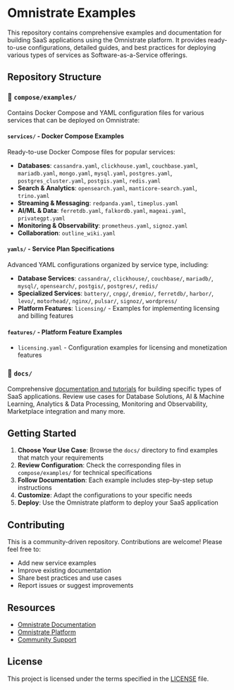 # Omnistrate Examples

This repository contains comprehensive examples and documentation for building SaaS applications using the Omnistrate platform. It provides ready-to-use configurations, detailed guides, and best practices for deploying various types of services as Software-as-a-Service offerings.

## Repository Structure

### 📁 `compose/examples/`

Contains Docker Compose and YAML configuration files for various services that can be deployed on Omnistrate:

#### `services/` - Docker Compose Examples
Ready-to-use Docker Compose files for popular services:

- **Databases**: `cassandra.yaml`, `clickhouse.yaml`, `couchbase.yaml`, `mariadb.yaml`, `mongo.yaml`, `mysql.yaml`, `postgres.yaml`, `postgres_cluster.yaml`, `postgis.yaml`, `redis.yaml`
- **Search & Analytics**: `opensearch.yaml`, `manticore-search.yaml`, `trino.yaml`
- **Streaming & Messaging**: `redpanda.yaml`, `timeplus.yaml`
- **AI/ML & Data**: `ferretdb.yaml`, `falkordb.yaml`, `mageai.yaml`, `privategpt.yaml`
- **Monitoring & Observability**: `prometheus.yaml`, `signoz.yaml`
- **Collaboration**: `outline_wiki.yaml`

#### `yamls/` - Service Plan Specifications
Advanced YAML configurations organized by service type, including:

- **Database Services**: `cassandra/`, `clickhouse/`, `couchbase/`, `mariadb/`, `mysql/`, `opensearch/`, `postgis/`, `postgres/`, `redis/`
- **Specialized Services**: `battery/`, `cnpg/`, `dremio/`, `ferretdb/`, `harbor/`, `levo/`, `motorhead/`, `nginx/`, `pulsar/`, `signoz/`, `wordpress/`
- **Platform Features**: `licensing/` - Examples for implementing licensing and billing features

#### `features/` - Platform Feature Examples
- `licensing.yaml` - Configuration examples for licensing and monetization features

### 📁 `docs/`

Comprehensive [documentation and tutorials](docs/README.md) for building specific types of SaaS applications. Review use cases for Database Solutions, AI & Machine Learning, Analytics & Data Processing, Monitoring and Observability, Marketplace integration and many more.

## Getting Started

1. **Choose Your Use Case**: Browse the `docs/` directory to find examples that match your requirements
2. **Review Configuration**: Check the corresponding files in `compose/examples/` for technical specifications
3. **Follow Documentation**: Each example includes step-by-step setup instructions
4. **Customize**: Adapt the configurations to your specific needs
5. **Deploy**: Use the Omnistrate platform to deploy your SaaS application

## Contributing

This is a community-driven repository. Contributions are welcome! Please feel free to:

- Add new service examples
- Improve existing documentation
- Share best practices and use cases
- Report issues or suggest improvements

## Resources

- [Omnistrate Documentation](https://docs.omnistrate.com)
- [Omnistrate Platform](https://omnistrate.com)
- [Community Support](https://github.com/omnistrate-community/examples/issues)

## License

This project is licensed under the terms specified in the [LICENSE](LICENSE) file.
